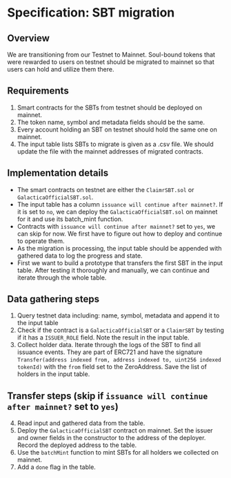 # Specification: SBT migration

## Overview
We are transitioning from our Testnet to Mainnet. Soul-bound tokens that were rewarded to users on testnet should be migrated to mainnet so that users can hold and utilize them there.

## Requirements
1. Smart contracts for the SBTs from testnet should be deployed on mainnet.
2. The token name, symbol and metadata fields should be the same.
3. Every account holding an SBT on testnet should hold the same one on mainnet.
4. The input table lists SBTs to migrate is given as a .csv file. We should update the file with the mainnet addresses of migrated contracts. 

## Implementation details
- The smart contracts on testnet are either the `ClaimrSBT.sol` or `GalacticaOfficialSBT.sol`.
- The input table has a column `issuance will continue after mainnet?`. If it is set to `no`, we can deploy the `GalacticaOfficialSBT.sol` on mainnet for it and use its batch_mint function.
- Contracts with `issuance will continue after mainnet?` set to `yes`, we can skip for now. We first have to figure out how to deploy and continue to operate them.
- As the migration is processing, the input table should be appended with gathered data to log the progress and state.
- First we want to build a prototype that transfers the first SBT in the input table. After testing it thoroughly and manually, we can continue and iterate through the whole table.

## Data gathering steps
1. Query testnet data including: name, symbol, metadata and append it to the input table 
2. Check if the contract is a `GalacticaOfficialSBT` or a `ClaimrSBT` by testing if it has a `ISSUER_ROLE` field. Note the result in the input table.
3. Collect holder data. Iterate through the logs of the SBT to find all issuance events. They are part of ERC721 and have the signature `Transfer(address indexed from, address indexed to, uint256 indexed tokenId)` with the `from` field set to the ZeroAddress. Save the list of holders in the input table.

## Transfer steps (skip if `issuance will continue after mainnet?` set to `yes`)
4. Read input and gathered data from the table.
5. Deploy the `GalacticaOfficialSBT` contract on mainnet. Set the issuer and owner fields in the constructor to the address of the deployer. Record the deployed address to the table.
6. Use the `batchMint` function to mint SBTs for all holders we collected on mainnet.
7. Add a `done` flag in the table.


